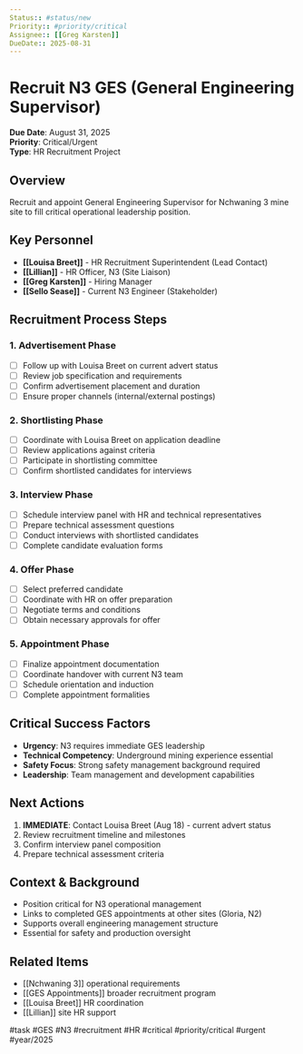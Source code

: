 ```yaml
---
Status:: #status/new
Priority:: #priority/critical
Assignee:: [[Greg Karsten]]
DueDate:: 2025-08-31
---
```


# Recruit N3 GES (General Engineering Supervisor)

**Due Date**: August 31, 2025  
**Priority**: Critical/Urgent  
**Type**: HR Recruitment Project  

## Overview
Recruit and appoint General Engineering Supervisor for Nchwaning 3 mine site to fill critical operational leadership position.

## Key Personnel
- **[[Louisa Breet]]** - HR Recruitment Superintendent (Lead Contact)
- **[[Lillian]]** - HR Officer, N3 (Site Liaison)
- **[[Greg Karsten]]** - Hiring Manager
- **[[Sello Sease]]** - Current N3 Engineer (Stakeholder)

## Recruitment Process Steps

### 1. Advertisement Phase
- [ ] Follow up with Louisa Breet on current advert status
- [ ] Review job specification and requirements
- [ ] Confirm advertisement placement and duration
- [ ] Ensure proper channels (internal/external postings)

### 2. Shortlisting Phase  
- [ ] Coordinate with Louisa Breet on application deadline
- [ ] Review applications against criteria
- [ ] Participate in shortlisting committee
- [ ] Confirm shortlisted candidates for interviews

### 3. Interview Phase
- [ ] Schedule interview panel with HR and technical representatives
- [ ] Prepare technical assessment questions
- [ ] Conduct interviews with shortlisted candidates
- [ ] Complete candidate evaluation forms

### 4. Offer Phase
- [ ] Select preferred candidate
- [ ] Coordinate with HR on offer preparation
- [ ] Negotiate terms and conditions
- [ ] Obtain necessary approvals for offer

### 5. Appointment Phase
- [ ] Finalize appointment documentation
- [ ] Coordinate handover with current N3 team
- [ ] Schedule orientation and induction
- [ ] Complete appointment formalities

## Critical Success Factors
- **Urgency**: N3 requires immediate GES leadership
- **Technical Competency**: Underground mining experience essential
- **Safety Focus**: Strong safety management background required
- **Leadership**: Team management and development capabilities

## Next Actions
1. **IMMEDIATE**: Contact Louisa Breet (Aug 18) - current advert status
2. Review recruitment timeline and milestones
3. Confirm interview panel composition
4. Prepare technical assessment criteria

## Context & Background
- Position critical for N3 operational management
- Links to completed GES appointments at other sites (Gloria, N2)
- Supports overall engineering management structure
- Essential for safety and production oversight

## Related Items
- [[Nchwaning 3]] operational requirements
- [[GES Appointments]] broader recruitment program
- [[Louisa Breet]] HR coordination
- [[Lillian]] site HR support

#task #GES #N3 #recruitment #HR #critical #priority/critical #urgent #year/2025